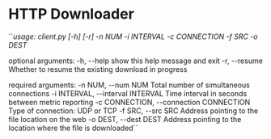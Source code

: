 # HTTP Downloader
``*usage: client.py [-h] [-r] -n NUM -i INTERVAL -c CONNECTION -f SRC -o DEST*

optional arguments:
  -h, --help            show this help message and exit
  -r, --resume          Whether to resume the existing download in progress

required arguments:
  -n NUM, --num NUM     Total number of simultaneous connections
  -i INTERVAL, --interval INTERVAL
                        Time interval in seconds between metric reporting
  -c CONNECTION, --connection CONNECTION
                        Type of connection: UDP or TCP
  -f SRC, --src SRC     Address pointing to the file location on the web
  -o DEST, --dest DEST  Address pointing to the location where the file is
                        downloaded``